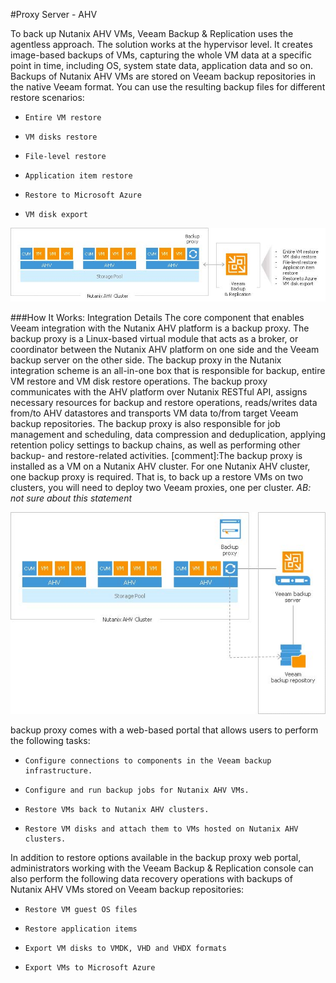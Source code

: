 #Proxy Server - AHV

To back up Nutanix AHV VMs, Veeam Backup & Replication uses the agentless approach. The solution works at the hypervisor level. It creates image-based backups of VMs, capturing the whole VM data at a specific point in time, including OS, system state data, application data and so on. Backups of Nutanix AHV VMs are stored on Veeam backup repositories in the native Veeam format. You can use the resulting backup files for different restore scenarios:
-     Entire VM restore
-     VM disks restore
-     File-level restore
-     Application item restore
-     Restore to Microsoft Azure
-     VM disk export

![AHV Proxy](./ahv_proxy1.png)

###How It Works: Integration Details
The core component that enables Veeam integration with the Nutanix AHV platform is a backup proxy. The backup proxy is a Linux-based virtual module that acts as a broker, or coordinator between the Nutanix AHV platform on one side and the Veeam backup server on the other side.
The backup proxy in the Nutanix integration scheme is an all-in-one box that is responsible for backup, entire VM restore and VM disk restore operations. The backup proxy communicates with the AHV platform over Nutanix RESTful API, assigns necessary resources for backup and restore operations, reads/writes data from/to AHV datastores and transports VM data to/from target Veeam backup repositories. The backup proxy is also responsible for job management and scheduling, data compression and deduplication, applying retention policy settings to backup chains, as well as performing other backup- and restore-related activities.
[comment]:The backup proxy is installed as a VM on a Nutanix AHV cluster. For one Nutanix AHV cluster, one backup proxy is required. That is, to back up a restore VMs on two clusters, you will need to deploy two Veeam proxies, one per cluster. *AB: not sure about this statement*

![AHV Proxy](./ahv_proxy2.png)

backup proxy comes with a web-based portal that allows users to perform the following tasks:
-     Configure connections to components in the Veeam backup infrastructure.
-     Configure and run backup jobs for Nutanix AHV VMs.
-     Restore VMs back to Nutanix AHV clusters.
-     Restore VM disks and attach them to VMs hosted on Nutanix AHV clusters.

In addition to restore options available in the backup proxy web portal, administrators working with the Veeam Backup & Replication console can also perform the following data recovery operations with backups of Nutanix AHV VMs stored on Veeam backup repositories:
-     Restore VM guest OS files
-     Restore application items
-     Export VM disks to VMDK, VHD and VHDX formats
-     Export VMs to Microsoft Azure
